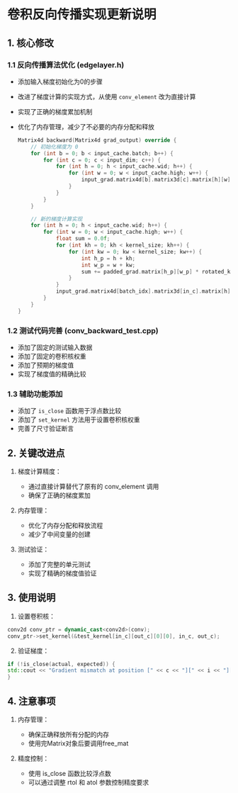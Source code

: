 # 卷积反向传播实现更新说明

## 1. 核心修改

### 1.1 反向传播算法优化 (edgelayer.h)
- 添加输入梯度初始化为0的步骤
- 改进了梯度计算的实现方式，从使用 `conv_element` 改为直接计算
- 实现了正确的梯度累加机制
- 优化了内存管理，减少了不必要的内存分配和释放

  ```c++
  Matrix4d backward(Matrix4d grad_output) override {
      // 初始化梯度为 0
      for (int b = 0; b < input_cache.batch; b++) {
          for (int c = 0; c < input_dim; c++) {
              for (int h = 0; h < input_cache.wid; h++) {
                  for (int w = 0; w < input_cache.high; w++) {
                      input_grad.matrix4d[b].matrix3d[c].matrix[h][w] = 0.0f;
                  }
              }
          }
      }
  
      // 新的梯度计算实现
      for (int h = 0; h < input_cache.wid; h++) {
          for (int w = 0; w < input_cache.high; w++) {
              float sum = 0.0f;
              for (int kh = 0; kh < kernel_size; kh++) {
                  for (int kw = 0; kw < kernel_size; kw++) {
                      int h_p = h + kh;
                      int w_p = w + kw;
                      sum += padded_grad.matrix[h_p][w_p] * rotated_kernel.matrix[kh][kw];
                  }
              }
              input_grad.matrix4d[batch_idx].matrix3d[in_c].matrix[h][w] += sum;
          }
      }
  }
  ```

  
### 1.2 测试代码完善 (conv_backward_test.cpp)
- 添加了固定的测试输入数据
- 添加了固定的卷积核权重
- 添加了预期的梯度值
- 实现了梯度值的精确比较

### 1.3 辅助功能添加
- 添加了 `is_close` 函数用于浮点数比较
- 添加了 `set_kernel` 方法用于设置卷积核权重
- 完善了尺寸验证断言

## 2. 关键改进点

1. 梯度计算精度：
   - 通过直接计算替代了原有的 conv_element 调用
   - 确保了正确的梯度累加

2. 内存管理：
   - 优化了内存分配和释放流程
   - 减少了中间变量的创建

3. 测试验证：
   - 添加了完整的单元测试
   - 实现了精确的梯度值验证

## 3. 使用说明

1. 设置卷积核：

  ```c++
  conv2d conv_ptr = dynamic_cast<conv2d>(conv);
  conv_ptr->set_kernel(&test_kernel[in_c][out_c][0][0], in_c, out_c);
  ```
2. 验证梯度：

  ```c++
  if (!is_close(actual, expected)) {
  std::cout << "Gradient mismatch at position [" << c << "][" << i << "][" << j << "]" << std::endl;
  }
  ```
## 4. 注意事项

1. 内存管理：
   - 确保正确释放所有分配的内存
   - 使用完Matrix对象后要调用free_mat

2. 精度控制：
   - 使用 is_close 函数比较浮点数
   - 可以通过调整 rtol 和 atol 参数控制精度要求

